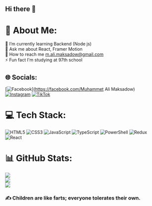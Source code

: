 ## Hi there 👋

# 💫 About Me:
🌱 I’m currently learning Backend (Node js)<br>💬 Ask me about React,  Framer Motion<br>🔭 How to reach me m.ali.maksadow@gmail.com<br>⚡ Fun fact I'm studying at 97th school


## 🌐 Socials:
[![Facebook](https://img.shields.io/badge/Facebook-%231877F2.svg?logo=Facebook&logoColor=white)](https://facebook.com/Muhammet Ali Maksadow) [![Instagram](https://img.shields.io/badge/Instagram-%23E4405F.svg?logo=Instagram&logoColor=white)](https://instagram.com/muhammet_ali2747) [![TikTok](https://img.shields.io/badge/TikTok-%23000000.svg?logo=TikTok&logoColor=white)](https://tiktok.com/@@ali_fate_07) 

# 💻 Tech Stack:
![HTML5](https://img.shields.io/badge/html5-%23E34F26.svg?style=for-the-badge&logo=html5&logoColor=white) ![CSS3](https://img.shields.io/badge/css3-%231572B6.svg?style=for-the-badge&logo=css3&logoColor=white) ![JavaScript](https://img.shields.io/badge/javascript-%23323330.svg?style=for-the-badge&logo=javascript&logoColor=%23F7DF1E) ![TypeScript](https://img.shields.io/badge/typescript-%23007ACC.svg?style=for-the-badge&logo=typescript&logoColor=white) ![PowerShell](https://img.shields.io/badge/PowerShell-%235391FE.svg?style=for-the-badge&logo=powershell&logoColor=white) ![Redux](https://img.shields.io/badge/redux-%23593d88.svg?style=for-the-badge&logo=redux&logoColor=white) ![React](https://img.shields.io/badge/react-%2320232a.svg?style=for-the-badge&logo=react&logoColor=%2361DAFB)
# 📊 GitHub Stats:
![](https://github-readme-stats.vercel.app/api?username=Maksadow-MuhammetAli&theme=dark&hide_border=false&include_all_commits=false&count_private=false)<br/>
![](https://github-readme-streak-stats.herokuapp.com/?user=Maksadow-MuhammetAli&theme=dark&hide_border=false)<br/>
![](https://github-readme-stats.vercel.app/api/top-langs/?username=Maksadow-MuhammetAli&theme=dark&hide_border=false&include_all_commits=false&count_private=false&layout=compact)

### ✍️ Children are like farts; everyone tolerates their own.

<!-- Proudly created with GPRM ( https://gprm.itsvg.in ) -->

